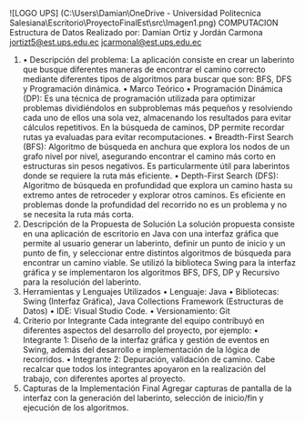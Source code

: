 ![LOGO UPS] (C:\Users\Damian\OneDrive - Universidad Politecnica Salesiana\Escritorio\ProyectoFinalEst\src\Imagen1.png)
COMPUTACION
Estructura de Datos
Realizado por: Damian Ortiz y Jordán Carmona
jortizt5@est.ups.edu.ec
jcarmonal@est.ups.edu.ec

1. •	Descripción del problema:
La aplicación consiste en crear un laberinto que busque diferentes maneras de encontrar el camino correcto mediante diferentes tipos de algoritmos para buscar que son: BFS, DFS y Programación dinámica.
•	Marco Teórico
•	Programación Dinámica (DP): Es una técnica de programación utilizada para optimizar problemas dividiéndolos en subproblemas más pequeños y resolviendo cada uno de ellos una sola vez, almacenando los resultados para evitar cálculos repetitivos. En la búsqueda de caminos, DP permite recordar rutas ya evaluadas para evitar recomputaciones.
•	Breadth-First Search (BFS): Algoritmo de búsqueda en anchura que explora los nodos de un grafo nivel por nivel, asegurando encontrar el camino más corto en estructuras sin pesos negativos. Es particularmente útil para laberintos donde se requiere la ruta más eficiente.
•	Depth-First Search (DFS): Algoritmo de búsqueda en profundidad que explora un camino hasta su extremo antes de retroceder y explorar otros caminos. Es eficiente en problemas donde la profundidad del recorrido no es un problema y no se necesita la ruta más corta.
2. Descripción de la Propuesta de Solución
La solución propuesta consiste en una aplicación de escritorio en Java con una interfaz gráfica que permite al usuario generar un laberinto, definir un punto de inicio y un punto de fin, y seleccionar entre distintos algoritmos de búsqueda para encontrar un camino viable. Se utilizó la biblioteca Swing para la interfaz gráfica y se implementaron los algoritmos BFS, DFS, DP y Recursivo para la resolución del laberinto.
3. Herramientas y Lenguajes Utilizados
•	Lenguaje: Java
•	Bibliotecas: Swing (Interfaz Gráfica), Java Collections Framework (Estructuras de Datos)
•	IDE: Visual Studio Code.
•	Versionamiento: Git
4. Criterio por Integrante
Cada integrante del equipo contribuyó en diferentes aspectos del desarrollo del proyecto, por ejemplo: 
•	Integrante 1: Diseño de la interfaz gráfica y gestión de eventos en Swing, además del desarrollo e implementación de la lógica de recorridos.
•	Integrante 2: Depuración, validación de camino.
Cabe recalcar que todos los integrantes apoyaron en la realización del trabajo, con diferentes aportes al proyecto.
5. Capturas de la Implementación Final
Agregar capturas de pantalla de la interfaz con la generación del laberinto, selección de inicio/fin y ejecución de los algoritmos.
